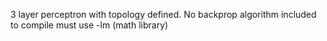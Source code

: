 3 layer perceptron with topology defined. No backprop algorithm included
to compile must use -lm (math library)

